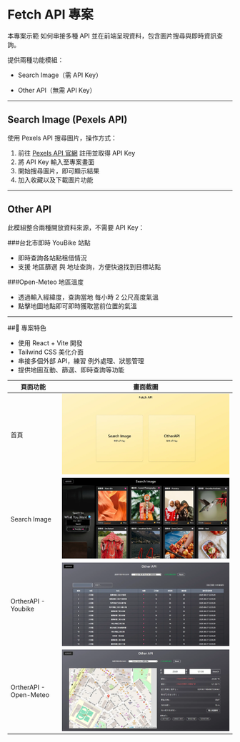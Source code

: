 # Fetch API 專案

本專案示範 如何串接多種 API 並在前端呈現資料，包含圖片搜尋與即時資訊查詢。

提供兩種功能模組：

- Search Image（需 API Key）

- Other API（無需 API Key）

---

## Search Image (Pexels API)

使用 Pexels API 搜尋圖片，操作方式：

1. 前往 [Pexels API 官網](https://www.pexels.com/api/) 註冊並取得 API Key
2. 將 API Key 輸入至專案畫面
3. 開始搜尋圖片，即可顯示結果
4. 加入收藏以及下載圖片功能

---

## Other API

此模組整合兩種開放資料來源，不需要 API Key：

###台北市即時 YouBike 站點

- 即時查詢各站點租借情況
- 支援 地區篩選 與 地址查詢，方便快速找到目標站點

###Open-Meteo 地區溫度

- 透過輸入經緯度，查詢當地 每小時 2 公尺高度氣溫
- 點擊地圖地點即可即時獲取當前位置的氣溫

---

##📸 專案特色

- 使用 React + Vite 開發
- Tailwind CSS 美化介面
- 串接多個外部 API，練習 例外處理、狀態管理
- 提供地圖互動、篩選、即時查詢等功能

| 頁面功能               | 畫面截圖                                  |
| ---------------------- | ----------------------------------------- |
| 首頁                   | ![首頁](./readme/fetchApi-1.webp)         |
| Search Image           | ![Search Image](./readme/fetchApi-2.webp) |
| OrtherAPI - Youbike    | ![Youbike](./readme/fetchApi-3.webp)      |
| OrtherAPI - Open-Meteo | ![Open-Meteo](./readme/fetchApi-4.webp)   |
